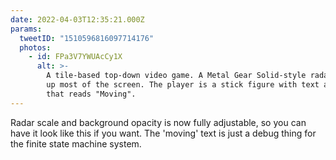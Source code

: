 ```yaml
---
date: 2022-04-03T12:35:21.000Z
params:
  tweetID: "1510596816097714176"
  photos:
    - id: FPa3V7YWUAcCy1X
      alt: >-
        A tile-based top-down video game. A Metal Gear Solid-style radar takes
        up most of the screen. The player is a stick figure with text above
        that reads "Moving".
---
```


Radar scale and background opacity is now fully adjustable, so you can have it
look like this if you want. The 'moving' text is just a debug thing for the
finite state machine system.
